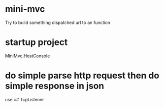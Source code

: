 # mini-mvc
Try to build something dispatched url to an function

# startup project 
MiniMvc.HostConsole

# do simple parse http request then do simple response in json
use c# TcpListener
